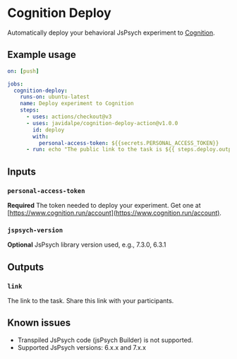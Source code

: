 # Cognition Deploy

Automatically deploy your behavioral JsPsych experiment to [Cognition](https://www.cognition.run).

## Example usage

```yaml
on: [push]

jobs:
  cognition-deploy:
    runs-on: ubuntu-latest
    name: Deploy experiment to Cognition
    steps:
      - uses: actions/checkout@v3
      - uses: javidalpe/cognition-deploy-action@v1.0.0
        id: deploy
        with:
          personal-access-token: ${{secrets.PERSONAL_ACCESS_TOKEN}}
      - run: echo "The public link to the task is ${{ steps.deploy.outputs.link }}"
```

## Inputs

### `personal-access-token`

**Required** The token needed to deploy your experiment. Get one at [https://www.cognition.run/account](https://www.cognition.run/account).

### `jspsych-version`

**Optional** JsPsych library version used, e.g., 7.3.0, 6.3.1

## Outputs

### `link`

The link to the task. Share this link with your participants.

## Known issues

- Transpiled JsPsych code (jsPsych Builder) is not supported.
- Supported JsPsych versions: 6.x.x and 7.x.x
